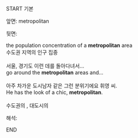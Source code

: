 START
기본

앞면:
metropolitan


뒷면:
<div><div>the population concentration of a <strong>metropolitan</strong> area </div><div><div>수도권 지역의 인구 집중</div></div></div><div><br></div><div><div><div>서울, 경기도 이런 데를 돌아다녀서...</div></div><div><div>go around the <strong>metropolitan</strong> areas and...</div></div></div><div><br></div><div><div><div>아주 차가운 도시남자 같은 그런 분위기에요 휘영 씨.</div></div><div><div>He has the look of a chic, <strong>metropolitan</strong>.</div></div></div><div><br></div><div>수도권의 , 대도시의</div>


해석:

END